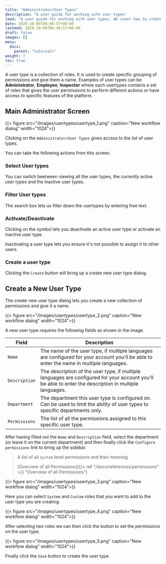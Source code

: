 ```yaml
---
title: "Administrator/User Types"
description: "A user guide for working with user types"
lead: "A user guide for working with user types. We cover how to create and modify user types."
date: 2020-10-06T08:48:57+00:00
lastmod: 2020-10-06T08:48:57+00:00
draft: false
images: []
menu:
  docs:
    parent: "tutorials"
weight: 7
toc: true
---
```

A user type is a collection of roles. It is used to create specific grouping of permissions and give them a name. Examples of user types can be **Administrator**, **Employee**, **Inspector** where each usertypes contains a set of roles that gives the user permissions to perform different actions or have access to specific features of the platform.

## Main Administrator Screen
{{< figure src="/images/usertypes/usertype_1.png" caption="New workflow dialog" width="1024">}}

Clicking on the `Administrator/User Types` gives access to the list of user types.

You can take the following actions from this screen.

### Select User types
You can switch beetween viewing all the user types, the currently active user types and the inactive user types.

### Filter User types
The search box lets us filter down the usertypes by entering free text.

### Activate/Deactivate
Clicking on the symbol lets you deactivate an active user type or activate an inactive user type.

Inactivating a user type lets you ensure it's not possible to assign it to other users.

### Create a user type
Clicking the `Create` button will bring up a create new user type dialog.

## Create a New User Type
The create new user type dialog lets you create a new collection of permissions and give it a name.

{{< figure src="/images/usertypes/usertype_2.png" caption="New workflow dialog" width="1024">}}

A new user type requires the following fields as shown in the image.

| Field | Description |
| --- | --- |
| `Name` | The name of the user type, if multiple languages are configured for your account you'll be able to enter the name in multiple languages. |
| `Description` | The description of the user type, if multiple languages are configured for your account you'll be able to enter the description in multiple languages. |
| `Department` | The department this user type is configured on. Can be used to limit the ability of user types to specific departments only.|
| `Permissions` | The list of all the permissions assigned to this specific user type. |

After having filled out the `Name` and `Description` field, select the department (or leave it on the current department) and then finally click the `Configure permissions` link to bring up the sidebar. 

> A list of all `System` level permissions and their meaning.
>
> [Overview of all Permissions]({{< ref "/docs/references/permissions" >}} "Overview of all Permissions")

{{< figure src="/images/usertypes/usertype_3.png" caption="New workflow dialog" width="1024">}}

Here you can select `System` and `Custom` roles that you want to add to the user type you are creating.

{{< figure src="/images/usertypes/usertype_4.png" caption="New workflow dialog" width="1024">}}

After selecting two roles we can then click the button to set the permissions on the user type.

{{< figure src="/images/usertypes/usertype_5.png" caption="New workflow dialog" width="1024">}}

Finally click the `Save` button to create the user type.
